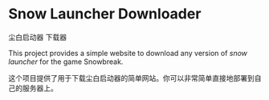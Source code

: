 # Snow Launcher Downloader

尘白启动器 下载器

This project provides a simple website to download any version of *snow launcher* for the game Snowbreak.

这个项目提供了用于下载尘白启动器的简单网站。你可以非常简单直接地部署到自己的服务器上。
